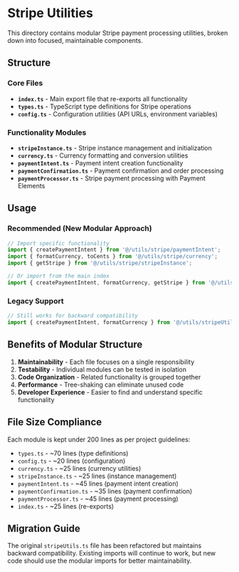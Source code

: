 # Stripe Utilities

This directory contains modular Stripe payment processing utilities, broken down into focused, maintainable components.

## Structure

### Core Files

- **`index.ts`** - Main export file that re-exports all functionality
- **`types.ts`** - TypeScript type definitions for Stripe operations
- **`config.ts`** - Configuration utilities (API URLs, environment variables)

### Functionality Modules

- **`stripeInstance.ts`** - Stripe instance management and initialization
- **`currency.ts`** - Currency formatting and conversion utilities
- **`paymentIntent.ts`** - Payment intent creation functionality
- **`paymentConfirmation.ts`** - Payment confirmation and order processing
- **`paymentProcessor.ts`** - Stripe payment processing with Payment Elements

## Usage

### Recommended (New Modular Approach)

```typescript
// Import specific functionality
import { createPaymentIntent } from '@/utils/stripe/paymentIntent';
import { formatCurrency, toCents } from '@/utils/stripe/currency';
import { getStripe } from '@/utils/stripe/stripeInstance';

// Or import from the main index
import { createPaymentIntent, formatCurrency, getStripe } from '@/utils/stripe';
```

### Legacy Support

```typescript
// Still works for backward compatibility
import { createPaymentIntent, formatCurrency } from '@/utils/stripeUtils';
```

## Benefits of Modular Structure

1. **Maintainability** - Each file focuses on a single responsibility
2. **Testability** - Individual modules can be tested in isolation
3. **Code Organization** - Related functionality is grouped together
4. **Performance** - Tree-shaking can eliminate unused code
5. **Developer Experience** - Easier to find and understand specific functionality

## File Size Compliance

Each module is kept under 200 lines as per project guidelines:

- `types.ts` - ~70 lines (type definitions)
- `config.ts` - ~20 lines (configuration)
- `currency.ts` - ~25 lines (currency utilities)
- `stripeInstance.ts` - ~25 lines (instance management)
- `paymentIntent.ts` - ~45 lines (payment intent creation)
- `paymentConfirmation.ts` - ~35 lines (payment confirmation)
- `paymentProcessor.ts` - ~45 lines (payment processing)
- `index.ts` - ~25 lines (re-exports)

## Migration Guide

The original `stripeUtils.ts` file has been refactored but maintains backward compatibility. Existing imports will continue to work, but new code should use the modular imports for better maintainability. 